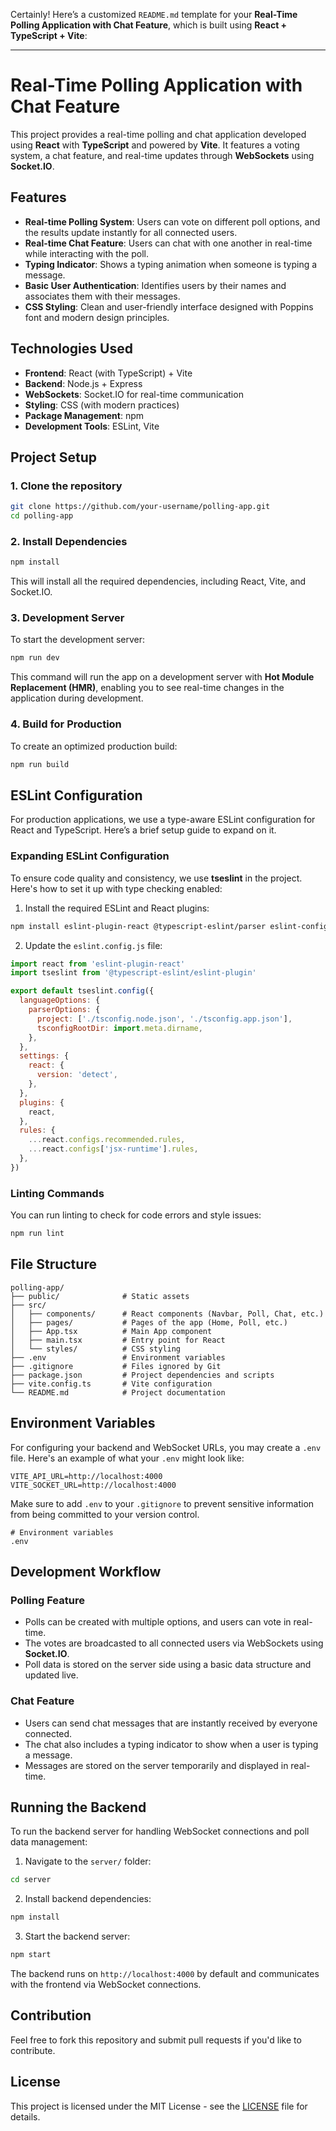 Certainly! Here’s a customized `README.md` template for your **Real-Time Polling Application with Chat Feature**, which is built using **React + TypeScript + Vite**:

---

# Real-Time Polling Application with Chat Feature

This project provides a real-time polling and chat application developed using **React** with **TypeScript** and powered by **Vite**. It features a voting system, a chat feature, and real-time updates through **WebSockets** using **Socket.IO**.

## Features
- **Real-time Polling System**: Users can vote on different poll options, and the results update instantly for all connected users.
- **Real-time Chat Feature**: Users can chat with one another in real-time while interacting with the poll.
- **Typing Indicator**: Shows a typing animation when someone is typing a message.
- **Basic User Authentication**: Identifies users by their names and associates them with their messages.
- **CSS Styling**: Clean and user-friendly interface designed with Poppins font and modern design principles.

## Technologies Used
- **Frontend**: React (with TypeScript) + Vite
- **Backend**: Node.js + Express
- **WebSockets**: Socket.IO for real-time communication
- **Styling**: CSS (with modern practices)
- **Package Management**: npm
- **Development Tools**: ESLint, Vite

## Project Setup

### 1. Clone the repository

```bash
git clone https://github.com/your-username/polling-app.git
cd polling-app
```

### 2. Install Dependencies

```bash
npm install
```

This will install all the required dependencies, including React, Vite, and Socket.IO.

### 3. Development Server

To start the development server:

```bash
npm run dev
```

This command will run the app on a development server with **Hot Module Replacement (HMR)**, enabling you to see real-time changes in the application during development.

### 4. Build for Production

To create an optimized production build:

```bash
npm run build
```

## ESLint Configuration

For production applications, we use a type-aware ESLint configuration for React and TypeScript. Here’s a brief setup guide to expand on it.

### Expanding ESLint Configuration

To ensure code quality and consistency, we use **tseslint** in the project. Here's how to set it up with type checking enabled:

1. Install the required ESLint and React plugins:

```bash
npm install eslint-plugin-react @typescript-eslint/parser eslint-config-airbnb-typescript
```

2. Update the `eslint.config.js` file:

```js
import react from 'eslint-plugin-react'
import tseslint from '@typescript-eslint/eslint-plugin'

export default tseslint.config({
  languageOptions: {
    parserOptions: {
      project: ['./tsconfig.node.json', './tsconfig.app.json'],
      tsconfigRootDir: import.meta.dirname,
    },
  },
  settings: {
    react: {
      version: 'detect',
    },
  },
  plugins: {
    react,
  },
  rules: {
    ...react.configs.recommended.rules,
    ...react.configs['jsx-runtime'].rules,
  },
})
```

### Linting Commands

You can run linting to check for code errors and style issues:

```bash
npm run lint
```

## File Structure

```
polling-app/
├── public/              # Static assets
├── src/
│   ├── components/      # React components (Navbar, Poll, Chat, etc.)
│   ├── pages/           # Pages of the app (Home, Poll, etc.)
│   ├── App.tsx          # Main App component
│   ├── main.tsx         # Entry point for React
│   └── styles/          # CSS styling
├── .env                 # Environment variables
├── .gitignore           # Files ignored by Git
├── package.json         # Project dependencies and scripts
├── vite.config.ts       # Vite configuration
└── README.md            # Project documentation
```

## Environment Variables

For configuring your backend and WebSocket URLs, you may create a `.env` file. Here's an example of what your `.env` might look like:

```
VITE_API_URL=http://localhost:4000
VITE_SOCKET_URL=http://localhost:4000
```

Make sure to add `.env` to your `.gitignore` to prevent sensitive information from being committed to your version control.

```plaintext
# Environment variables
.env
```

## Development Workflow

### Polling Feature

- Polls can be created with multiple options, and users can vote in real-time.
- The votes are broadcasted to all connected users via WebSockets using **Socket.IO**.
- Poll data is stored on the server side using a basic data structure and updated live.

### Chat Feature

- Users can send chat messages that are instantly received by everyone connected.
- The chat also includes a typing indicator to show when a user is typing a message.
- Messages are stored on the server temporarily and displayed in real-time.

## Running the Backend

To run the backend server for handling WebSocket connections and poll data management:

1. Navigate to the `server/` folder:

```bash
cd server
```

2. Install backend dependencies:

```bash
npm install
```

3. Start the backend server:

```bash
npm start
```

The backend runs on `http://localhost:4000` by default and communicates with the frontend via WebSocket connections.

## Contribution

Feel free to fork this repository and submit pull requests if you'd like to contribute.

## License

This project is licensed under the MIT License - see the [LICENSE](LICENSE) file for details.
